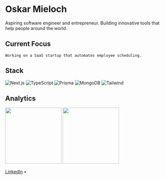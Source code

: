 # Oskar Mieloch

Aspiring software engineer and entrepreneur. Building innovative tools that help people around the world.

## Current Focus
```
Working on a SaaS startup that automates employee scheduling.
```

## Stack

![Next.js](https://img.shields.io/badge/-Next.js-000000?style=flat-square&logo=next.js&logoColor=white)
![TypeScript](https://img.shields.io/badge/-TypeScript-3178C6?style=flat-square&logo=typescript&logoColor=white)
![Prisma](https://img.shields.io/badge/-Prisma-2D3748?style=flat-square&logo=prisma&logoColor=white)
![MongoDB](https://img.shields.io/badge/-MongoDB-47A248?style=flat-square&logo=mongodb&logoColor=white)
![Tailwind](https://img.shields.io/badge/-Tailwind-38B2AC?style=flat-square&logo=tailwind-css&logoColor=white)

## Analytics

<div align="left">
  <img height="180em" src="https://github-readme-stats.vercel.app/api?username=opmie&show_icons=true&theme=github_dark&hide_border=true&count_private=true" />
  <img height="180em" src="https://github-readme-stats.vercel.app/api/top-langs/?username=opmie&layout=compact&theme=github_dark&hide_border=true" />
</div>


[LinkedIn](https://linkedin.com/in/oskar-mieloch-475486323/) • 

